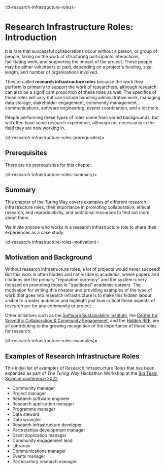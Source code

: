 (cl-research-infrastructure-roles)=
# Research Infrastructure Roles: Introduction

It is rare that successful collaborations occur without a person, or group of people, taking on the work of structuring participants interactions, facilitating work, and supporting the impact of the project.
These people may be either volunteers or paid, depending on a project's funding, size, length, and number of organisations involved.

They're called **research infrastructure roles** because the work they perform is primarily to support the work of researchers, although research can also be a significant proportion of these roles as well.
The specifics of these roles will vary but can include handling administrative work, managing data storage, stakeholder engagement, community management, communications, software engineering, events coordination, and a lot more.

People performing these types of roles come from varied backgrounds, but will often have some research experience, although not necessarily in the field they are now working in.

(cl-research-infrastructure-roles-prerequisites)=
## Prerequisites

There are no prerequisites for this chapter.


(cl-research-infrastructure-roles-summary)=
## Summary

This chapter of the Turing Way covers examples of different research infrastructure roles, their importance in promoting collaboration, ethical research, and reproducibility, and additional resources to find out more about them.

We invite anyone who works in a research infrastructure role to share their experiences as a case study.

(cl-research-infrastructure-roles-motivation)=
## Motivation and Background

Without research infrastructure roles, a lot of projects would never succeed!
But this work is often hidden and not visible in academia, where papers and citations are the primary "reputation currency" and the system is very focused on promoting those in "traditional" academic careers.
The motivation for writing this chapter and providing examples of the type of work that goes into research infrastructure is to make this hidden labour visible to a wider audience and highlight just how critical these aspects of research are for any community or project.

Other initiatives such as the [Software Sustainability Institute](https://www.software.ac.uk/), the [Center for Scientific Collaboration & Community Engagement](https://www.cscce.org/), and the [Hidden REF](https://hidden-ref.org/), are all contributing to the growing recognition of the importance of these roles for research.

(cl-research-infrastructure-roles-examples)=
## Examples of Research Infrastructure Roles

This initial list of examples of Research Infrastructure Roles that has been expanded as part of _The Turing Way_ Hackathon Workshop at the [Big Team Science conference 2022](https://bigteamscienceconference.github.io/).

* Community manager
* Project manager
* Research software engineer
* Research application manager
* Programme manager
* Data steward
* Data wrangler
* Research infrastructure developer
* Partnerships development manager
* Grant application manager
* Community engagement lead
* Librarian
* Communications manager
* Events manager
* Participatory research manager
